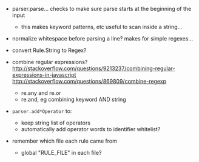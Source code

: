 - parser.parse...  checks to make sure parse starts at the beginning of the input
	- this makes keyword patterns, etc useful to scan inside a string...

- normalize whitespace before parsing a line?  makes for simple regexes...

- convert Rule.String to Regex?

- combine regular expressions?
	http://stackoverflow.com/questions/9213237/combining-regular-expressions-in-javascript
	http://stackoverflow.com/questions/869809/combine-regexp

	- re.any and re.or
	- re.and, eg    combining keyword AND string

- `parser.add*Operator` to:
	- keep string list of operators
	- automatically add operator words to identifier whitelist?

- remember which file each rule came from
	- global "RULE_FILE" in each file?
